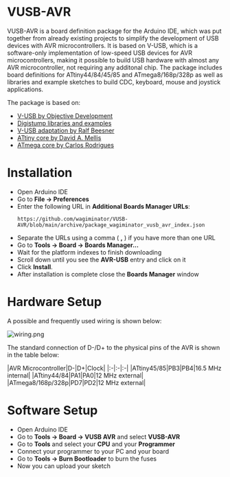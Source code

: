 # VUSB-AVR
VUSB-AVR is a board definition package for the Arduino IDE, which was put together from already existing projects to simplify the development of USB devices with AVR microcontrollers. It is based on V-USB, which is a software-only implementation of low-speed USB devices for AVR microcontrollers, making it possible to build USB hardware with almost any AVR microcontroller, not requiring any additonal chip. The package includes board definitions for ATtiny44/84/45/85 and ATmega8/168p/328p as well as libraries and example sketches to build CDC, keyboard, mouse and joystick applications.

The package is based on:
- [V-USB by Objective Development](https://www.obdev.at/products/vusb/index.html)
- [Digistump libraries and examples](https://github.com/digistump/DigistumpArduino/tree/master/digistump-avr)
- [V-USB adaptation by Ralf Beesner](https://www.elektronik-labor.de/Arduino/VUSBduino.htm)
- [ATtiny core by David A. Mellis](https://github.com/damellis/attiny)
- [ATmega core by Carlos Rodrigues](https://github.com/carlosefr/atmega)

# Installation
- Open Arduino IDE
- Go to **File -> Preferences**
- Enter the following URL in **Additional Boards Manager URLs**:
    ```
    https://github.com/wagiminator/VUSB-AVR/blob/main/archive/package_wagiminator_vusb_avr_index.json
    ```
- Separate the URLs using a comma ( **,** ) if you have more than one URL
- Go to **Tools -> Board -> Boards Manager...**
- Wait for the platform indexes to finish downloading
- Scroll down until you see the **AVR-USB** entry and click on it
- Click **Install**.
- After installation is complete close the **Boards Manager** window

# Hardware Setup
A possible and frequently used wiring is shown below:

![wiring.png](https://github.com/wagiminator/VUSB-AVR/blob/main/vusb_wiring.png)

The standard connection of D-/D+ to the physical pins of the AVR is shown in the table below:

|AVR Microcontroller|D-|D+|Clock|
|:-|:-|:-|
|ATtiny45/85|PB3|PB4|16.5 MHz internal|
|ATtiny44/84|PA1|PA0|12 MHz external|
|ATmega8/168p/328p|PD7|PD2|12 MHz external|

# Software Setup
- Open Arduino IDE
- Go to **Tools -> Board -> VUSB AVR** and select **VUSB-AVR**
- Go to **Tools** and select your **CPU** and your **Programmer**
- Connect your programmer to your PC and your board
- Go to **Tools -> Burn Bootloader** to burn the fuses
- Now you can upload your sketch
